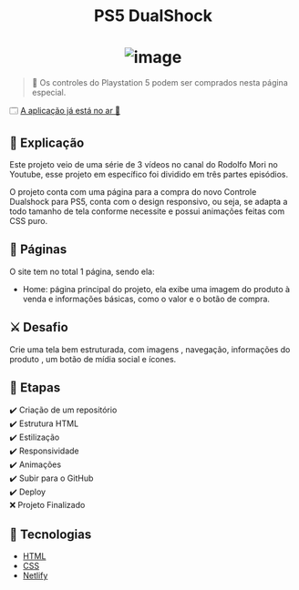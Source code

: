 <h1 align="center" id="top"> PS5 DualShock</h1>
<h1 align=center> 
<img src="https://github.com/brunowzz/ps5-3.0/blob/master/img/ps5.png?raw=true" alt="image">
</h1>

> 🔎 Os controles do Playstation 5 podem ser comprados nesta página especial.

🗔 <a href="https://ps5-3.netlify.app/"> A aplicação já está no ar 🎉 </a><br>

## :page_facing_up: Explicação

Este projeto veio de uma série de 3 vídeos no canal do Rodolfo Mori no Youtube, esse projeto em específico foi dividido em três partes episódios.  
 
O projeto conta com uma página para a compra do novo Controle Dualshock para PS5, conta com o design responsivo, ou seja, se adapta a todo tamanho de tela conforme necessite e possui animações feitas com CSS puro. 


## 📁 Páginas

O site tem no total 1 página, sendo ela:
<ul>
  <li> Home: página principal do projeto, ela exibe uma imagem do produto à venda e informações básicas, como o valor e o botão de compra.
 </li>
</ul>  

## ⚔️ Desafio

Crie uma tela bem estruturada, com imagens , navegação, informações do produto , um botão de mídia social e ícones.

## 🎯 Etapas ##

:heavy_check_mark: Criação de um repositório <br>
:heavy_check_mark: Estrutura HTML <br>
:heavy_check_mark: Estilização <br>
:heavy_check_mark: Responsividade <br>
:heavy_check_mark: Animações <br>
:heavy_check_mark: Subir para o GitHub <br>
:heavy_check_mark: Deploy <br>
:x: Projeto Finalizado

## 🚀 Tecnologias ##

- [HTML](https://www.w3schools.com/TAgs/default.asp)
- [CSS](https://www.w3schools.com/css/default.asp)
- [Netlify](https://www.netlify.com/)



&#xa0;
